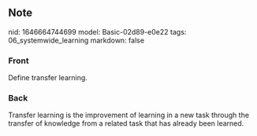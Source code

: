 ## Note
nid: 1646664744699
model: Basic-02d89-e0e22
tags: 06_systemwide_learning
markdown: false

### Front
Define transfer learning.

### Back
Transfer learning is the improvement of learning in a new task through the transfer of knowledge from a related task that has already been learned.
